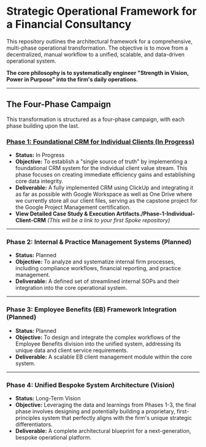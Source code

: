 # Strategic Operational Framework for a Financial Consultancy

This repository outlines the architectural framework for a comprehensive, multi-phase operational transformation. The objective is to move from a decentralized, manual workflow to a unified, scalable, and data-driven operational system.

**The core philosophy is to systematically engineer "Strength in Vision, Power in Purpose" into the firm's daily operations.**

---

## The Four-Phase Campaign

This transformation is structured as a four-phase campaign, with each phase building upon the last.

### [Phase 1: Foundational CRM for Individual Clients (In Progress)](.[/Phase-1-Individual-Client-CRM](https://github.com/AMyburgh-za/Phase-1-Individual-Client-CRM))

*   **Status:** In Progress
*   **Objective:** To establish a "single source of truth" by implementing a foundational CRM system for the individual client value stream. This phase focuses on creating immediate efficiency gains and establishing core data integrity.
*   **Deliverable:** A fully implemented CRM using ClickUp and integrating it as far as possible with Google Workspace as well as One Drive where we currently store all our client files, serving as the capstone project for the Google Project Management certification.
*   **View Detailed Case Study & Execution Artifacts./Phase-1-Individual-Client-CRM** *(This will be a link to your first Spoke repository)*

---

### Phase 2: Internal & Practice Management Systems (Planned)

*   **Status:** Planned
*   **Objective:** To analyze and systematize internal firm processes, including compliance workflows, financial reporting, and practice management.
*   **Deliverable:** A defined set of streamlined internal SOPs and their integration into the core operational system.

---

### Phase 3: Employee Benefits (EB) Framework Integration (Planned)

*   **Status:** Planned
*   **Objective:** To design and integrate the complex workflows of the Employee Benefits division into the unified system, addressing its unique data and client service requirements.
*   **Deliverable:** A scalable EB client management module within the core system.

---

### Phase 4: Unified Bespoke System Architecture (Vision)

*   **Status:** Long-Term Vision
*   **Objective:** Leveraging the data and learnings from Phases 1-3, the final phase involves designing and potentially building a proprietary, first-principles system that perfectly aligns with the firm's unique strategic differentiators.
*   **Deliverable:** A complete architectural blueprint for a next-generation, bespoke operational platform.

